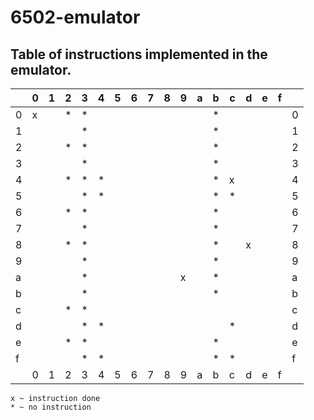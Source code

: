 # 6502-emulator
## Table of instructions implemented in the emulator.

|   | 0 | 1 | 2 | 3 | 4 | 5 | 6 | 7 | 8 | 9 | a | b | c | d | e | f |   |
|---|---|---|---|---|---|---|---|---|---|---|---|---|---|---|---|---|---|
| 0 | x |   | * | * |   |   |   |   |   |   |   | * |   |   |   |   | 0 |
| 1 |   |   |   | * |   |   |   |   |   |   |   | * |   |   |   |   | 1 |
| 2 |   |   | * | * |   |   |   |   |   |   |   | * |   |   |   |   | 2 |
| 3 |   |   |   | * |   |   |   |   |   |   |   | * |   |   |   |   | 3 |
| 4 |   |   | * | * | * |   |   |   |   |   |   | * | x |   |   |   | 4 |
| 5 |   |   |   | * | * |   |   |   |   |   |   | * | * |   |   |   | 5 |
| 6 |   |   | * | * |   |   |   |   |   |   |   | * |   |   |   |   | 6 |
| 7 |   |   |   | * |   |   |   |   |   |   |   | * |   |   |   |   | 7 |
| 8 |   |   | * | * |   |   |   |   |   |   |   | * |   | x |   |   | 8 |
| 9 |   |   |   | * |   |   |   |   |   |   |   | * |   |   |   |   | 9 |
| a |   |   |   | * |   |   |   |   |   | x |   | * |   |   |   |   | a |
| b |   |   |   | * |   |   |   |   |   |   |   | * |   |   |   |   | b |
| c |   |   | * | * |   |   |   |   |   |   |   |   |   |   |   |   | c |
| d |   |   |   | * | * |   |   |   |   |   |   |   | * |   |   |   | d |
| e |   |   | * | * |   |   |   |   |   |   |   | * |   |   |   |   | e |
| f |   |   |   | * | * |   |   |   |   |   |   | * | * |   |   |   | f |
|   | 0 | 1 | 2 | 3 | 4 | 5 | 6 | 7 | 8 | 9 | a | b | c | d | e | f |   |

`x ~ instruction done`  
`* ~ no instruction`





















